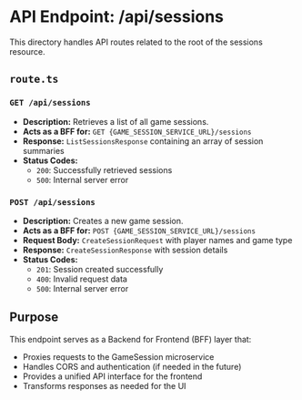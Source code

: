 # API Endpoint: /api/sessions

This directory handles API routes related to the root of the sessions resource.

## `route.ts`

### `GET /api/sessions`

- **Description:** Retrieves a list of all game sessions.
- **Acts as a BFF for:** `GET {GAME_SESSION_SERVICE_URL}/sessions`
- **Response:** `ListSessionsResponse` containing an array of session summaries
- **Status Codes:**
  - `200`: Successfully retrieved sessions
  - `500`: Internal server error

### `POST /api/sessions`

- **Description:** Creates a new game session.
- **Acts as a BFF for:** `POST {GAME_SESSION_SERVICE_URL}/sessions`
- **Request Body:** `CreateSessionRequest` with player names and game type
- **Response:** `CreateSessionResponse` with session details
- **Status Codes:**
  - `201`: Session created successfully
  - `400`: Invalid request data
  - `500`: Internal server error

## Purpose

This endpoint serves as a Backend for Frontend (BFF) layer that:
- Proxies requests to the GameSession microservice
- Handles CORS and authentication (if needed in the future)
- Provides a unified API interface for the frontend
- Transforms responses as needed for the UI 